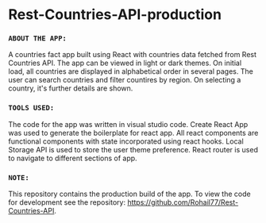 # Rest-Countries-API-production
### `ABOUT THE APP:`

A countries fact app built using React with countries data fetched from Rest Countries API. 
The app can be viewed in light or dark themes.
On initial load, all countries are displayed in alphabetical order in several pages. 
The user can search countries and filter countires by region. 
On selecting a country, it's further details are shown.

### `TOOLS USED:`

The code for the app was written in visual studio code. 
Create React App was used to generate the boilerplate for react app.
All react components are functional components with state incorporated using react hooks.
Local Storage API is used to store the user theme preference. 
React router is used to navigate to different sections of app.


### `NOTE:`

This repository contains the production build of the app. To view the code for development see the repository:
https://github.com/Rohail77/Rest-Countries-API.
